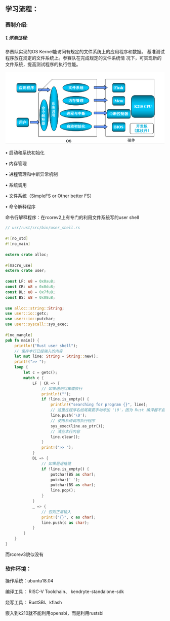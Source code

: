 ## 学习流程：



### 赛制介绍:

##### 1.评测过程:

参赛队实现的OS Kernel能访问有规定的文件系统上的应用程序和数据。 基准测试程序放在规定的文件系统上。参赛队在完成规定的文件系统情 况下，可实现新的文件系统，提高测试程序的执行性能。

![image-20201230111525694](观后感.assets/image-20201230111525694.png)



• 启动和系统初始化 

• 内存管理 

• 进程管理和中断异常机制 

• 系统调用 

• 文件系统（SimpleFS or Other better FS） 

• 命令解释程序





命令行解释程序：在rcorev2上有专门的利用文件系统写的user shell

```rust
// usr/rust/src/bin/user_shell.rs

#![no_std]
#![no_main]

extern crate alloc;

#[macro_use]
extern crate user;

const LF: u8 = 0x0au8;
const CR: u8 = 0x0du8;
const DL: u8 = 0x7fu8;
const BS: u8 = 0x08u8;

use alloc::string::String;
use user::io::getc;
use user::io::putchar;
use user::syscall::sys_exec;

#[no_mangle]
pub fn main() {
    println!("Rust user shell");
    // 保存本行已经输入的内容
    let mut line: String = String::new();
    print!(">> ");
    loop {
        let c = getc();
        match c {
            LF | CR => {
                // 如果遇到回车或换行
                println!("");
                if !line.is_empty() {
                    println!("searching for program {}", line);
                    // 这里在程序名结尾需要手动添加 '\0'，因为 Rust 编译器不会帮我们在字符串结尾附上 '\0'
                    line.push('\0');
                    // 使用系统调用执行程序
                    sys_exec(line.as_ptr());
                    // 清空本行内容
                    line.clear();
                }
                print!(">> ");
            }
            DL => {
                // 如果是退格键
                if !line.is_empty() {
                    putchar(BS as char);
                    putchar(' ');
                    putchar(BS as char);
                    line.pop();
                }
            }
            _ => {
                // 否则正常输入
                print!("{}", c as char);
                line.push(c as char);
            }
        }
    }
}
```



而rcorev3貌似没有



### 软件环境：

操作系统：ubuntu18.04 

编译工具： RISC-V Toolchain、  kendryte-standalone-sdk 

烧写工具： RustSBI、kflash



嵌入到k210就不能利用opensbi，而是利用rustsbi

